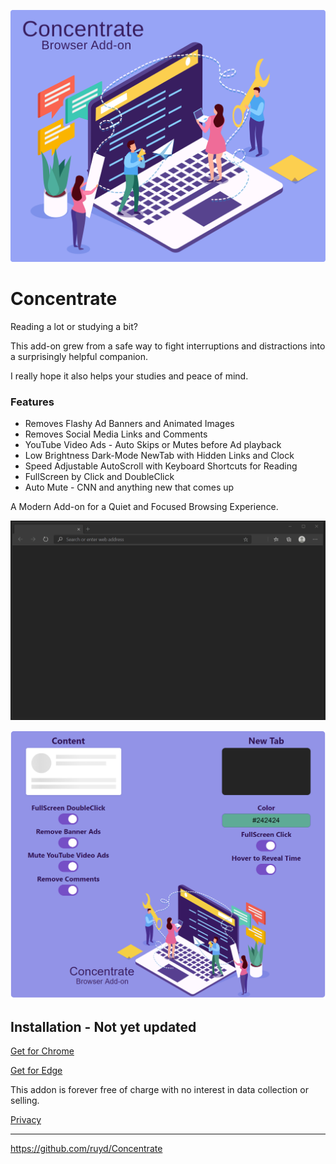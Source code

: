 ![Image](images/Concentrate.svg)

# Concentrate

Reading a lot or studying a bit?

This add-on grew from a safe way to fight interruptions and distractions into a surprisingly helpful companion.

I really hope it also helps your studies and peace of mind.

### Features

- Removes Flashy Ad Banners and Animated Images
- Removes Social Media Links and Comments
- YouTube Video Ads - Auto Skips or Mutes before Ad playback
- Low Brightness Dark-Mode NewTab with Hidden Links and Clock
- Speed Adjustable AutoScroll with Keyboard Shortcuts for Reading
- FullScreen by Click and DoubleClick
- Auto Mute - CNN and anything new that comes up

A Modern Add-on for a Quiet and Focused Browsing Experience.

![Image](visuals/ConcentrateUI.gif)

![Image](visuals/Options.png)

## Installation - Not yet updated

[Get for Chrome](https://chrome.google.com/webstore/detail/goecnaonchbggnbifdlgcdflabaiilpj)

[Get for Edge](https://microsoftedge.microsoft.com/addons/detail/mmlolmfkhnilblibmnalmkinojfpcckh)

This addon is forever free of charge with no interest in data collection or selling.

[Privacy](PRIVACY.TXT)

---

https://github.com/ruyd/Concentrate
